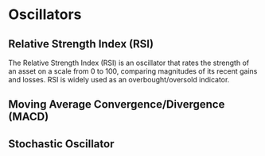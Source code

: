 # Oscillators


## Relative Strength Index (RSI)

The Relative Strength Index (RSI) is an oscillator that rates the strength of an asset on a scale from 0 to 100, comparing magnitudes of its recent gains and losses. RSI is widely used as an overbought/oversold indicator.


## Moving Average Convergence/Divergence (MACD)


## Stochastic Oscillator

